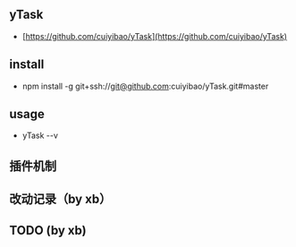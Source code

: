<!--
 * @Description: 文件描述
 * @Author: yb001
 * @Date: 2019-06-03 11:19:14
 * @LastEditTime: 2019-06-11 18:13:45
 * @LastEditors: yb001
 -->
## yTask
+ [https://github.com/cuiyibao/yTask](https://github.com/cuiyibao/yTask)

## install
+ npm install -g git+ssh://git@github.com:cuiyibao/yTask.git#master

## usage
+ yTask --v

## 插件机制

## 改动记录（by xb）

## TODO (by xb)